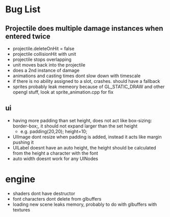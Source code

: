 # Bug List

## Projectile does multiple damage instances when entered twice
* projectile.deleteOnHit = false
* projectile collisionHit with unit
* projectile stops overlapping
* unit moves back into the projectile
* does a 2nd instance of damage
* animations and casting times dont slow down with timescale
* if there is no ability assigned to a slot, crashes. should have a fallback
* sprites probably leak memeory because of GL_STATIC_DRAW and other opengl stuff, look at sprite_animation.cpp for fix


## ui
* having more padding than set height, does not act like box-sizing: border-box;, it should not expand larger than the set height
  * e.g. padding(20,20); height=10;
* UIImage dont resize when padding is added, instead it acts like margin pushing it
* UILabel doesnt have an auto height, the height should be calculated from the height a character with the font
* auto width doesnt work for any UINodes

# engine
* shaders dont have destructor
* font characters dont delete from glbuffers
* loading new scene leaks memory, probably to do with glbuffers with textures